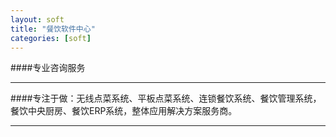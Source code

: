 ```yaml
---
layout: soft
title: "餐饮软件中心"
categories: [soft]
---
```

####专业咨询服务
<hr/>
####专注于做：无线点菜系统、平板点菜系统、连锁餐饮系统、餐饮管理系统，餐饮中央厨房、餐饮ERP系统，整体应用解决方案服务商。
<hr/>


